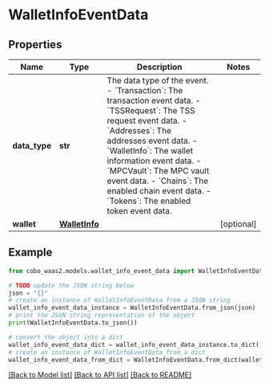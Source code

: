 # WalletInfoEventData


## Properties

Name | Type | Description | Notes
------------ | ------------- | ------------- | -------------
**data_type** | **str** |  The data type of the event. - &#x60;Transaction&#x60;: The transaction event data. - &#x60;TSSRequest&#x60;: The TSS request event data. - &#x60;Addresses&#x60;: The addresses event data. - &#x60;WalletInfo&#x60;: The wallet information event data. - &#x60;MPCVault&#x60;: The MPC vault event data. - &#x60;Chains&#x60;: The enabled chain event data. - &#x60;Tokens&#x60;: The enabled token event data. | 
**wallet** | [**WalletInfo**](WalletInfo.md) |  | [optional] 

## Example

```python
from cobo_waas2.models.wallet_info_event_data import WalletInfoEventData

# TODO update the JSON string below
json = "{}"
# create an instance of WalletInfoEventData from a JSON string
wallet_info_event_data_instance = WalletInfoEventData.from_json(json)
# print the JSON string representation of the object
print(WalletInfoEventData.to_json())

# convert the object into a dict
wallet_info_event_data_dict = wallet_info_event_data_instance.to_dict()
# create an instance of WalletInfoEventData from a dict
wallet_info_event_data_from_dict = WalletInfoEventData.from_dict(wallet_info_event_data_dict)
```
[[Back to Model list]](../README.md#documentation-for-models) [[Back to API list]](../README.md#documentation-for-api-endpoints) [[Back to README]](../README.md)


